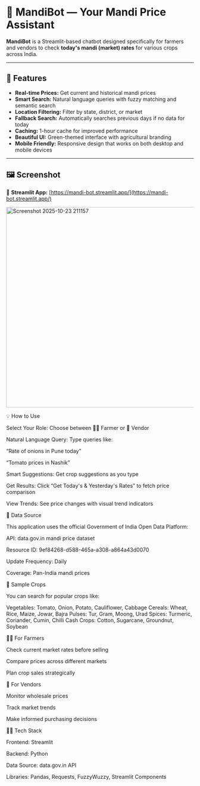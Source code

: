 # 🌾 MandiBot — Your Mandi Price Assistant

**MandiBot** is a Streamlit-based chatbot designed specifically for farmers and vendors to check **today's mandi (market) rates** for various crops across India.  

---

## 🚀 Features  

- **Real-time Prices:** Get current and historical mandi prices  
- **Smart Search:** Natural language queries with fuzzy matching and semantic search  
- **Location Filtering:** Filter by state, district, or market  
- **Fallback Search:** Automatically searches previous days if no data for today  
- **Caching:** 1-hour cache for improved performance  
- **Beautiful UI:** Green-themed interface with agricultural branding  
- **Mobile Friendly:** Responsive design that works on both desktop and mobile devices  

---

## 🖼️ Screenshot  

🔗 **Streamlit App:** [https://mandi-bot.streamlit.app/](https://mandi-bot.streamlit.app/)  

<img width="1343" height="538" alt="Screenshot 2025-10-23 211157" src="https://github.com/user-attachments/assets/36deb646-9a99-4462-971d-15076f9b3202" />
  
💡 How to Use

Select Your Role: Choose between 👨‍🌾 Farmer or 🏬 Vendor

Natural Language Query: Type queries like:

“Rate of onions in Pune today”

“Tomato prices in Nashik”

Smart Suggestions: Get crop suggestions as you type

Get Results: Click “Get Today's & Yesterday's Rates” to fetch price comparison

View Trends: See price changes with visual trend indicators

🧩 Data Source

This application uses the official Government of India Open Data Platform:

API: data.gov.in mandi price dataset

Resource ID: 9ef84268-d588-465a-a308-a864a43d0070

Update Frequency: Daily

Coverage: Pan-India mandi prices

🌱 Sample Crops

You can search for popular crops like:

Vegetables: Tomato, Onion, Potato, Cauliflower, Cabbage
Cereals: Wheat, Rice, Maize, Jowar, Bajra
Pulses: Tur, Gram, Moong, Urad
Spices: Turmeric, Coriander, Cumin, Chilli
Cash Crops: Cotton, Sugarcane, Groundnut, Soybean

👨‍🌾 For Farmers

Check current market rates before selling

Compare prices across different markets

Plan crop sales strategically

🏬 For Vendors

Monitor wholesale prices

Track market trends

Make informed purchasing decisions

🧑‍💻 Tech Stack

Frontend: Streamlit

Backend: Python

Data Source: data.gov.in API

Libraries: Pandas, Requests, FuzzyWuzzy, Streamlit Components
